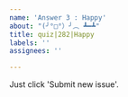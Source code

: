 ```yaml
---
name: 'Answer 3 : Happy'
about: "(╯°□°）╯︵ ┻━┻"
title: quiz|282|Happy
labels: ''
assignees: ''

---
```


Just click 'Submit new issue'.

